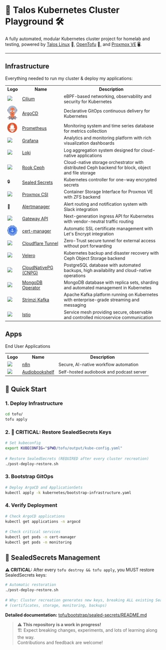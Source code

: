 # 🚧 Talos Kubernetes Cluster Playground 🛠️

A fully automated, modular Kubernetes cluster project for homelab and testing, powered by [Talos Linux](https://www.talos.dev/) 🐧, [OpenTofu](https://opentofu.org/) 🌱, and [Proxmox VE](https://www.proxmox.com/) 🖥️.

------

## Infrastructure

Everything needed to run my cluster & deploy my applications:

<table>
    <tr>
        <th>Logo</th>
        <th>Name</th>
        <th>Description</th>
    </tr>
    <tr>
        <td><img width="32" src="https://cdn.jsdelivr.net/gh/cilium/cilium/Documentation/images/logo-solo.svg"></td>
        <td><a href="https://cilium.io/">Cilium</a></td>
        <td>eBPF-based networking, observability and security for Kubernetes</td>
    </tr>
    <tr>
        <td><img width="32" src="https://raw.githubusercontent.com/argoproj/argo-cd/master/docs/assets/argo.png"></td>
        <td><a href="https://argo-cd.readtreadthedocs.io/">ArgoCD</a></td>
        <td>Declarative GitOps continuous delivery for Kubernetes</td>
    </tr>
    <tr>
        <td><img width="32" src="https://raw.githubusercontent.com/prometheus/prometheus/main/documentation/images/prometheus-logo.svg"></td>
        <td><a href="https://prometheus.io/">Prometheus</a></td>
        <td>Monitoring system and time series database for metrics collection</td>
    </tr>
    <tr>
        <td><img width="32" src="https://cdn.jsdelivr.net/gh/grafana/grafana@main/public/img/grafana_icon.svg"></td>
        <td><a href="https://grafana.com/">Grafana</a></td>
        <td>Analytics and monitoring platform with rich visualization dashboards</td>
    </tr>
    <tr>
        <td><img width="32" src="https://cdn.jsdelivr.net/gh/grafana/loki@main/docs/sources/logo_and_name.png"></td>
        <td><a href="https://grafana.com/oss/loki/">Loki</a></td>
        <td>Log aggregation system designed for cloud-native applications</td>
    </tr>
    <tr>
        <td><img width="32" src="https://ceph.io/assets/favicons/favicon-32x32.png"></td>
        <td><a href="https://rook.io/">Rook Ceph</a></td>
        <td>Cloud-native storage orchestrator with distributed Ceph backend for block, object and file storage</td>
    </tr>
    <tr>
        <td>🔒</td>
        <td><a href="https://sealed-secrets.netlify.app/">Sealed Secrets</a></td>
        <td>Kubernetes controller for one-way encrypted secrets</td>
    </tr>
    <tr>
        <td><img width="32" src="https://www.yuribacciarini.com/content/images/2023/07/image-4.png"></td>
        <td><a href="https://github.com/sergelogvinov/proxmox-csi-plugin">Proxmox CSI</a></td>
        <td>Container Storage Interface for Proxmox VE with ZFS backend</td>
    </tr>
    <tr>
        <td>🚨</td>
        <td><a href="https://prometheus.io/docs/alerting/latest/alertmanager/">Alertmanager</a></td>
        <td>Alert routing and notification system with Slack integration</td>
    </tr>
    <tr>
        <td><img width="32" src="https://raw.githubusercontent.com/kubernetes-sigs/gateway-api/main/site-src/images/logo/logo.svg"></td>
        <td><a href="https://gateway-api.sigs.k8s.io/">Gateway API</a></td>
        <td>Next-generation ingress API for Kubernetes with vendor-neutral traffic routing</td>
    </tr>
    <tr>
        <td><img width="32" src="https://raw.githubusercontent.com/cert-manager/cert-manager/master/logo/logo.svg"></td>
        <td><a href="https://cert-manager.io/">cert-manager</a></td>
        <td>Automatic SSL certificate management with Let's Encrypt integration</td>
    </tr>
    <tr>
        <td><img width="32" src="https://www.vectorlogo.zone/logos/cloudflare/cloudflare-icon.svg"></td>
        <td><a href="https://developers.cloudflare.com/cloudflare-one/connections/connect-networks/">Cloudflare Tunnel</a></td>
        <td>Zero-Trust secure tunnel for external access without port forwarding</td>
    </tr>
    <tr>
        <td><img width="32" src="https://velero.io/img/velero.svg"></td>
        <td><a href="https://velero.io/">Velero</a></td>
        <td>Kubernetes backup and disaster recovery with Ceph Object Storage backend</td>
    </tr>
    <tr>
        <td><img width="32" src="https://cdn.jsdelivr.net/gh/homarr-labs/dashboard-icons/svg/postgresql.svg"></td>
        <td><a href="https://cloudnative-pg.io/">CloudNativePG (CNPG)</a></td>
        <td>PostgreSQL database with automated backups, high availability and cloud-native operations</td>
    </tr>
    <tr>
        <td><img width="32" src="https://www.mongodb.com/assets/images/global/favicon.ico"></td>
        <td><a href="https://github.com/mongodb/mongodb-kubernetes-operator">MongoDB Operator</a></td>
        <td>MongoDB database with replica sets, sharding and automated management in Kubernetes</td>
    </tr>
    <tr>
        <td><img width="32" src="https://kafka.apache.org/images/logo.png"></td>
        <td><a href="https://strimzi.io/">Strimzi Kafka</a></td>
        <td>Apache Kafka platform running on Kubernetes with enterprise-grade streaming and messaging</td>
    </tr>
    <tr>
        <td><img width="32" src="https://istio.io/latest/img/istio-bluelogo-whitebackground-unframed.svg"></td>
        <td><a href="https://istio.io/">Istio</a></td>
        <td>Service mesh providing secure, observable and controlled microservice communication</td>
    </tr>
</table>

## Apps
End User Applications

<table>
    <tr>
        <th>Logo</th>
        <th>Name</th>
        <th>Description</th>
    </tr>
    <tr>
        <td><img width="32" src="https://cdn.jsdelivr.net/gh/n8n-io/n8n/assets/n8n-logo.svg"></td>
        <td><a href="https://n8n.io/">n8n</a></td>
        <td>Secure, AI-native workflow automation</td>
    </tr>
    <tr>
        <td><img width="32" src="https://www.audiobookshelf.org/Logo.png"></td>
        <td><a href="https://www.audiobookshelf.org/">Audiobookshelf</a></td>
        <td>Self-hosted audiobook and podcast server</td>
    </tr>
</table>

## 🚀 Quick Start

### 1. Deploy Infrastructure
```bash
cd tofu/
tofu apply
```

### 2. **🚨 CRITICAL: Restore SealedSecrets Keys**
```bash
# Set kubeconfig
export KUBECONFIG="$PWD/tofu/output/kube-config.yaml"

# Restore SealedSecrets (REQUIRED after every cluster recreation)
./post-deploy-restore.sh
```

### 3. Bootstrap GitOps
```bash
# Deploy ArgoCD and ApplicationSets
kubectl apply -k kubernetes/bootstrap-infrastructure.yaml
```

### 4. Verify Deployment
```bash
# Check ArgoCD applications
kubectl get applications -n argocd

# Check critical services
kubectl get pods -n cert-manager
kubectl get pods -n monitoring
```

## 🔐 SealedSecrets Management

**⚠️ CRITICAL:** After every `tofu destroy && tofu apply`, you MUST restore SealedSecrets keys:

```bash
# Automatic restoration
./post-deploy-restore.sh

# Why: Cluster recreation generates new keys, breaking ALL existing SealedSecrets
# (certificates, storage, monitoring, backups)
```

**Detailed documentation:** [tofu/bootstrap/sealed-secrets/README.md](tofu/bootstrap/sealed-secrets/README.md)

> ⚠️ **This repository is a work in progress!**  
> 🏗️ Expect breaking changes, experiments, and lots of learning along the way.  
> Contributions and feedback are welcome!
